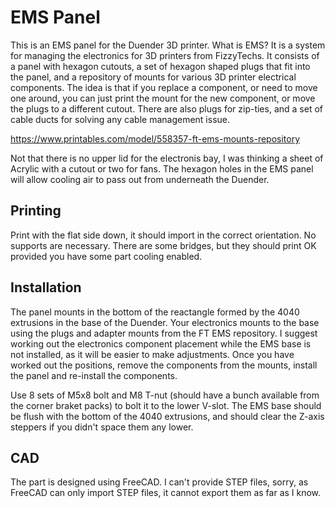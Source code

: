 # EMS Panel

This is an EMS panel for the Duender 3D printer. What is EMS? It is a system
for managing the electronics for 3D printers from FizzyTechs. It consists of
a panel with hexagon cutouts, a set of hexagon shaped plugs that fit into the
panel, and a repository of mounts for various 3D printer electrical components.
The idea is that if you replace a component, or need to move one around, you
can just print the mount for the new component, or move the plugs to a
different cutout. There are also plugs for zip-ties, and a set of cable ducts
for solving any cable management issue.

https://www.printables.com/model/558357-ft-ems-mounts-repository

Not that there is no upper lid for the electronis bay, I was thinking a sheet
of Acrylic with a cutout or two for  fans. The hexagon holes in the EMS panel
will allow cooling air to pass out from underneath the Duender.

## Printing

Print with the flat side down, it should import in the correct orientation.
No supports are necessary. There are some bridges, but they should print OK
provided you have some part cooling enabled.

## Installation

The panel mounts in the bottom of the reactangle formed by the 4040 extrusions
in the base of the Duender. Your electronics mounts to the base using the plugs
and adapter mounts from the FT EMS repository. I suggest working out the
electronics component placement while the EMS base is not installed, as it will
be easier to make adjustments. Once you have worked out the positions, remove
the components from the mounts, install the panel and re-install the components.

Use 8 sets of M5x8 bolt and M8 T-nut (should have a bunch available from the
corner braket packs) to bolt it to the lower V-slot. The EMS base should be
flush with the bottom of the 4040 extrusions, and should clear the Z-axis
steppers if you didn't space them any lower.

## CAD

The part is designed using FreeCAD. I can't provide STEP files, sorry, as
FreeCAD can only import STEP files, it cannot export them as far as I know.
